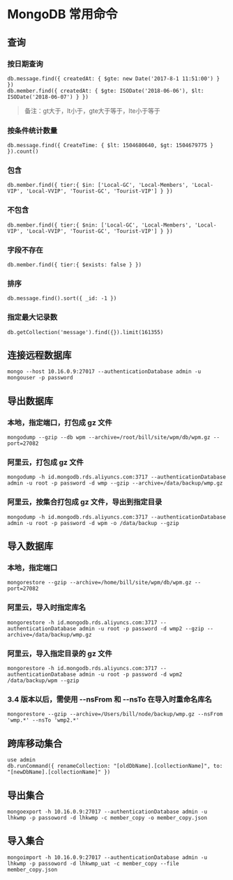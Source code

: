 # MongoDB 常用命令

## 查询

### 按日期查询

```
db.message.find({ createdAt: { $gte: new Date('2017-8-1 11:51:00') } })
db.member.find({ createdAt: { $gte: ISODate('2018-06-06'), $lt: ISODate('2018-06-07') } })
```

> 备注：gt大于，lt小于，gte大于等于，lte小于等于

### 按条件统计数量

```
db.message.find({ CreateTime: { $lt: 1504680640, $gt: 1504679775 } }).count()
```

### 包含

```
db.member.find({ tier:{ $in: ['Local-GC', 'Local-Members', 'Local-VIP', 'Local-VVIP', 'Tourist-GC', 'Tourist-VIP'] } })
```

### 不包含

```
db.member.find({ tier:{ $nin: ['Local-GC', 'Local-Members', 'Local-VIP', 'Local-VVIP', 'Tourist-GC', 'Tourist-VIP'] } })
```

### 字段不存在

```
db.member.find({ tier:{ $exists: false } })
```

### 排序

```
db.message.find().sort({ _id: -1 })
```

### 指定最大记录数

```
db.getCollection('message').find({}).limit(161355)
```

## 连接远程数据库

```
mongo --host 10.16.0.9:27017 --authenticationDatabase admin -u mongouser -p password
```

## 导出数据库

### 本地，指定端口，打包成 gz 文件

```
mongodump --gzip --db wpm --archive=/root/bill/site/wpm/db/wpm.gz --port=27082
```

### 阿里云，打包成 gz 文件

```
mongodump -h id.mongodb.rds.aliyuncs.com:3717 --authenticationDatabase admin -u root -p password -d wmp --gzip --archive=/data/backup/wmp.gz
```

### 阿里云，按集合打包成 gz 文件，导出到指定目录

```
mongodump -h id.mongodb.rds.aliyuncs.com:3717 --authenticationDatabase admin -u root -p password -d wpm -o /data/backup --gzip
```

## 导入数据库

### 本地，指定端口

```
mongorestore --gzip --archive=/home/bill/site/wpm/db/wpm.gz --port=27082
```

### 阿里云，导入时指定库名

```
mongorestore -h id.mongodb.rds.aliyuncs.com:3717 --authenticationDatabase admin -u root -p password -d wmp2 --gzip --archive=/data/backup/wmp.gz
```

### 阿里云，导入指定目录的 gz 文件

```
mongorestore -h id.mongodb.rds.aliyuncs.com:3717 --authenticationDatabase admin -u root -p password -d wpm2 /data/backup/wpm --gzip
```

### 3.4 版本以后，需使用 --nsFrom 和 --nsTo 在导入时重命名库名

```
mongorestore --gzip --archive=/Users/bill/node/backup/wmp.gz --nsFrom 'wmp.*' --nsTo 'wmp2.*'
```

## 跨库移动集合

```
use admin
db.runCommand({ renameCollection: "[oldDbName].[collectionName]", to: "[newDbName].[collectionName]" })
```

## 导出集合

```
mongoexport -h 10.16.0.9:27017 --authenticationDatabase admin -u lhkwmp -p passoword -d lhkwmp -c member_copy -o member_copy.json
```

## 导入集合

```
mongoimport -h 10.16.0.9:27017 --authenticationDatabase admin -u lhkwmp -p passoword -d lhkwmp_uat -c member_copy --file member_copy.json
```
